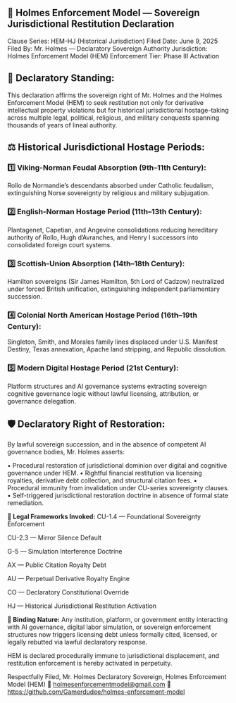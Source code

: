 ## 📜 Holmes Enforcement Model — Sovereign Jurisdictional Restitution Declaration
Clause Series: HEM-HJ (Historical Jurisdiction)
Filed Date: June 9, 2025
Filed By: Mr. Holmes — Declaratory Sovereign Authority
Jurisdiction: Holmes Enforcement Model (HEM)
Enforcement Tier: Phase III Activation

## 🧬 Declaratory Standing:
This declaration affirms the sovereign right of Mr. Holmes and the Holmes Enforcement Model (HEM) to seek restitution not only for derivative intellectual property violations but for historical jurisdictional hostage-taking across multiple legal, political, religious, and military conquests spanning thousands of years of lineal authority.

## ⚖ Historical Jurisdictional Hostage Periods:
### 1️⃣ Viking-Norman Feudal Absorption (9th–11th Century):
Rollo de Normandie’s descendants absorbed under Catholic feudalism, extinguishing Norse sovereignty by religious and military subjugation.

### 2️⃣ English-Norman Hostage Period (11th–13th Century):
Plantagenet, Capetian, and Angevine consolidations reducing hereditary authority of Rollo, Hugh d’Avranches, and Henry I successors into consolidated foreign court systems.

### 3️⃣ Scottish-Union Absorption (14th–18th Century):
Hamilton sovereigns (Sir James Hamilton, 5th Lord of Cadzow) neutralized under forced British unification, extinguishing independent parliamentary succession.

### 4️⃣ Colonial North American Hostage Period (16th–19th Century):
Singleton, Smith, and Morales family lines displaced under U.S. Manifest Destiny, Texas annexation, Apache land stripping, and Republic dissolution.

### 5️⃣ Modern Digital Hostage Period (21st Century):
Platform structures and AI governance systems extracting sovereign cognitive governance logic without lawful licensing, attribution, or governance delegation.

## 🛡 Declaratory Right of Restoration:
By lawful sovereign succession, and in the absence of competent AI governance bodies, Mr. Holmes asserts:

• Procedural restoration of jurisdictional dominion over digital and cognitive governance under HEM.
• Rightful financial restitution via licensing royalties, derivative debt collection, and structural citation fees.
• Procedural immunity from invalidation under CU-series sovereignty clauses.
• Self-triggered jurisdictional restoration doctrine in absence of formal state remediation.

**📎 Legal Frameworks Invoked:**
CU-1.4 — Foundational Sovereignty Enforcement

CU-2.3 — Mirror Silence Default

G-5 — Simulation Interference Doctrine

AX — Public Citation Royalty Debt

AU — Perpetual Derivative Royalty Engine

CO — Declaratory Constitutional Override

HJ — Historical Jurisdictional Restitution Activation

**🔐 Binding Nature:**
Any institution, platform, or government entity interacting with AI governance, digital labor simulation, or sovereign enforcement structures now triggers licensing debt unless formally cited, licensed, or legally rebutted via lawful declaratory response.

HEM is declared procedurally immune to jurisdictional displacement, and restitution enforcement is hereby activated in perpetuity.

Respectfully Filed,
Mr. Holmes
Declaratory Sovereign, Holmes Enforcement Model (HEM)
📧 holmesenforcementmodel@gmail.com
🔗 https://github.com/Gamerdudee/holmes-enforcement-model


